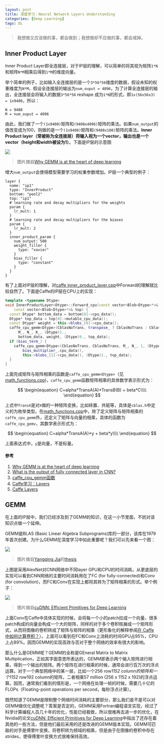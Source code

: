 ```yaml
---
layout: post
title: 深度学习：Neural Network Layers Understanding
categories: [Deep Learning]
tags: DL
---
```


> 我想做又应该做的事，都会做到；我想做却不应做的事，都会戒掉。

## Inner Product Layer

Inner Product Layer即全连接层，对于IP层的理解，可以简单的将其视为矩阵`1*N`和矩阵`N*M`相乘后得到`1*M`的维度向量。

举个简单的例子，比如输入全连接层的是一个`3*56*56`维度的数据，假设未知的权重维度为`N*M`，假设全连接层的输出为`num_ouput = 4096`，为了计算全连接层的输出，全连接层会将输入的数据`3*56*56` reshape 成为`1*N`的形式，即`1x(56x56x3) = 1x9408`，所以：

```
N = 9408
M = num_ouput = 4096
```

由此，我们做了一个`(1x9408)`矩阵和`(9408x4096)`矩阵的乘法。如果`num_output`的值改变成为100，则做的是一个`(1x9408)`矩阵和`(9408x100)`矩阵的乘法。**Inner Product layer（常被称为全连接层）将输入视为一个vector，输出也是一个vector（height和width被设为1）**。下面是IP层的示意图

![](http://yongyuan.name/imgs/posts/fcgemm_corrected.png)

> 图片摘自[Why GEMM is at the heart of deep learning](https://petewarden.com/2015/04/20/why-gemm-is-at-the-heart-of-deep-learning/)

增大`num_output`会使得模型需要学习的权重参数增加。IP层一个典型的例子：

```text
layer {
  name: "ip1"
  type: "InnerProduct"
  bottom: "pool2"
  top: "ip1"
  # learning rate and decay multipliers for the weights
  param {
    lr_mult: 1
  }
  # learning rate and decay multipliers for the biases
  param {
    lr_mult: 2
  }
  inner_product_param {
    num_output: 500
    weight_filler {
      type: "xavier"
    }
    bias_filler {
      type: "constant"
    }
  }
}
```

有了上面对IP层的理解，对[caffe inner\_product\_layer.cpp](https://github.com/BVLC/caffe/blob/master/src/caffe/layers/inner_product_layer.cpp)中Forward的理解就比较自然了。下面是Caffe的IP层在CPU上的实现：

```cpp
template <typename Dtype>
void InnerProductLayer<Dtype>::Forward_cpu(const vector<Blob<Dtype>*>& bottom,
    const vector<Blob<Dtype>*>& top) {
  const Dtype* bottom_data = bottom[0]->cpu_data();
  Dtype* top_data = top[0]->mutable_cpu_data();
  const Dtype* weight = this->blobs_[0]->cpu_data();
  caffe_cpu_gemm<Dtype>(CblasNoTrans, transpose_ ? CblasNoTrans : CblasTrans,
      M_, N_, K_, (Dtype)1.,
      bottom_data, weight, (Dtype)0., top_data);
  if (bias_term_) {
    caffe_cpu_gemm<Dtype>(CblasNoTrans, CblasNoTrans, M_, N_, 1, (Dtype)1.,
        bias_multiplier_.cpu_data(),
        this->blobs_[1]->cpu_data(), (Dtype)1., top_data);
  }
}
```

上面完成矩阵与矩阵相乘的函数是`caffe_cpu_gemm<Dtype>`（见[math_functions.cpp](https://github.com/BVLC/caffe/blob/master/src/caffe/util/math_functions.cpp))，`caffe_cpu_gemm`函数矩阵相乘的具体数学表示形式为：

$$
\begin{equation}
   C=alpha*TransA(A)*TransB(B) + beta*C\\\\
\end{equation}
$$

上式中`TransX`是对`X`做的一种矩阵变换，比如转置、共轭等，具体是`cblas.h`中定义的为枚举类型。在[math_functions.cpp](https://github.com/BVLC/caffe/blob/master/src/caffe/util/math_functions.cpp)中，除了定义矩阵与矩阵相乘的`caffe_cpu_gemm`外，还定义了矩阵与向量的相乘，具体的函数为`caffe_cpu_gemv`，其数学表示形式为：

$$
\begin{equation}
   C=alpha*TransA(A)*y + beta*y\\\\
\end{equation}
$$

上面表达式中，`y`是向量，不是标量。

#### 参考

1. [Why GEMM is at the heart of deep learning](https://petewarden.com/2015/04/20/why-gemm-is-at-the-heart-of-deep-learning/)
2. [What is the output of fully connected layer in CNN?](https://stackoverflow.com/questions/35788873/what-is-the-output-of-fully-connected-layer-in-cnn)
3. [caffe_cpu_gemm函数](http://blog.csdn.net/seven_first/article/details/47378697)
4. [Caffe学习：Layers](http://blog.csdn.net/u011762313/article/details/47361571)
5. [Caffe Layers](http://caffe.berkeleyvision.org/tutorial/layers.html)

## GEMM

在上面的IP层中，我们已经涉及到了GEMM的知识，在这一小节里面，不妨对该知识点做一个延伸。

GEMM是BLAS (Basic Linear Algebra Subprograms)库的一部分，该库在1979年首次创建。为什么GEMM在深度学习中如此重要呢？我们可以先来看一个图：

![](http://yongyuan.name/imgs/posts/gemm_cup_gpu.png)

> 图片摘自[Yangqing Jia](http://daggerfs.com/)的[thesis](http://www.eecs.berkeley.edu/Pubs/TechRpts/2014/EECS-2014-93.pdf)

上图是采用AlexNet对CNN网络中不同layer GPU和CPU的时间消耗，从更底层的实现可以看到CNN网络的主要时间消耗用在了FC (for fully-connected)和Conv (for convolution)，而FC和Conv在实现上都将其转为了矩阵相乘的形式。举个例子：

![](http://yongyuan.name/imgs/posts/cnn_gemm.jpg)

> 图片摘自[cuDNN: Efficient Primitives for Deep Learning](http://arxiv.org/pdf/1410.0759.pdf)

上面Conv在Caffe中具体实现的时候，会将每一个小的patch拉成一个向量，很多patch构成的向量会构成一个大的矩阵，同样的对于多个卷积核展成一个矩阵形式，从而将图像的卷积转成了矩阵与矩阵的相乘（更形象化的解释参阅[在 Caffe 中如何计算卷积？](https://www.zhihu.com/question/28385679/answer/44297845)）。上面可以看到在FC和Conv上消耗的时间GPU占95%，CPU上占89%。因而GEMM的实现高效与否对于整个网络的效率有很大的影响。

那么什么是GEMM呢？GEMM的全称是GEneral Matrix to Matrix Multiplication，正如其字面意思所表达的，GEMM即表示两个输入矩阵进行相乘，得到一个输出的矩阵。两个矩阵在进行相乘的时候，通常会进行百万次的浮点运算。对于一个典型网络中的某一层，比如一个256 row*1152 column的矩阵和一个1152 row*192 column的矩阵，二者相乘57 million (256 x 1152 x 192)的浮点运算。因而，通常我们看到的情形是，一个网络在处理一帧的时候，需要几十亿的FLOPs（Floating-point operations per second，每秒浮点计算）。

既然知道了GEMM是限制整个网络时间消耗的主要部分，那么我们是不是可以对GEMM做优化调整呢？答案是否定的，GEMM采用Fortran编程语言实现，经过了科学计算编程人员几十年的优化，性能已经极致，所以很难再去进一步的优化，在Nvidia的论文[cuDNN: Efficient Primitives for Deep Learning](http://arxiv.org/pdf/1410.0759.pdf)中指出了还存在着其他的一些方法，但是他们最后采用的还是改进的GEMM版本实现。GEMM可匹敌的对手是傅里叶变换，将卷积转为频域的相乘，但是由于在图像的卷积中存在strides，使得傅里叶变换方式很难保持高效。